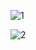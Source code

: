 ![1](https://github.com/muratgull07/Spor-Takip-Sistemi/assets/148050387/b8865adc-581f-44db-8581-8268270c6f63)


![2](https://github.com/muratgull07/Spor-Takip-Sistemi/assets/148050387/92e89439-2e92-4bca-9586-ae74f68a08e7)
